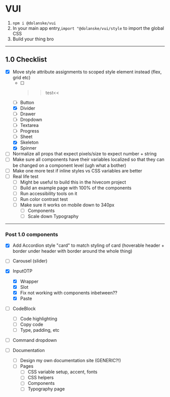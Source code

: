 # VUI

1. `npm i @dolanske/vui`
2. In your main app entry,`import "@dolanske/vui/style` to import the global CSS
3. Build your thing bro

---

## 1.0 Checklist

- [x] Move style attribute assignments to scoped style element instead (flex, grid etc)
  - [ ] >>test<<
  - [ ] Button
  - [x] Divider
  - [ ] Drawer
  - [ ] Dropdown
  - [ ] Textarea
  - [ ] Progress
  - [ ] Sheet
  - [x] Skeleton
  - [x] Spinner
- [ ] Normalize all props that expect pixels/size to expect number + string
- [ ] Make sure all components have their variables localized so that they can be changed on a component level (ugh what a bother)
- [ ] Make one more test if inline styles vs CSS variables are better
- [ ] Real life test
  - [ ] Might be useful to build this in the hivecom project
  - [ ] Build an example page with 100% of the components
  - [ ] Run accessibility tools on it
  - [ ] Run color contrast test
  - [ ] Make sure it works on mobile down to 340px
    - [ ] Components
    - [ ] Scale down Typography
---

### Post 1.0 components

- [x] Add Accordion style "card" to match styling of card (hoverable header + border under header with border around the whole thing)
- [ ] Carousel (slider)
- [x] InputOTP
  - [x] Wrapper
  - [x] Slot
  - [x] Fix not working with components inbetween??
  - [x] Paste
- [ ] CodeBlock
  - [ ] Code highlighting
  - [ ] Copy code
  - [ ] Type, padding, etc
- [ ] Command dropdown

- [ ] Documentation
  - [ ] Design my own documentation site (GENERIC?!)
  - [ ] Pages
    - [ ] CSS variable setup, accent, fonts
    - [ ] CSS helpers
    - [ ] Components
    - [ ] Typography page
